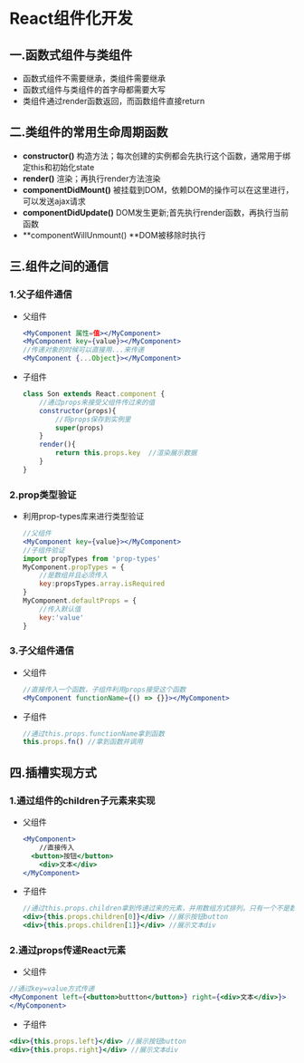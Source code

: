 # React组件化开发

## 一.函数式组件与类组件

- 函数式组件不需要继承，类组件需要继承
- 函数式组件与类组件的首字母都需要大写
- 类组件通过render函数返回，而函数组件直接return

## 二.类组件的常用生命周期函数

- **constructor()** 构造方法；每次创建的实例都会先执行这个函数，通常用于绑定this和初始化state
- **render()** 渲染；再执行render方法渲染
- **componentDidMount()** 被挂载到DOM，依赖DOM的操作可以在这里进行，可以发送ajax请求
- **componentDidUpdate()** DOM发生更新;首先执行render函数，再执行当前函数
- **componentWillUnmount() **DOM被移除时执行

## 三.组件之间的通信

### 1.父子组件通信

- 父组件

  ```jsx
  <MyComponent 属性=值></MyComponent>
  <MyComponent key={value}></MyComponent>
  //传递对象的时候可以直接用...来传递
  <MyComponent {...Object}></MyComponent>
  ```

- 子组件

  ```jsx
  class Son extends React.component {
      //通过props来接受父组件传过来的值
      constructor(props){
          //将props保存到实例里
          super(props)
      }
      render(){
          return this.props.key  //渲染展示数据
      }
  }
  ```

### 2.prop类型验证

- 利用prop-types库来进行类型验证

  ```jsx
  //父组件
  <MyComponent key={value}></MyComponent>
  //子组件验证
  import propTypes from 'prop-types'
  MyComponent.propTypes = {
      //是数组并且必须传入
      key:propsTypes.array.isRequired
  }
  MyComponent.defaultProps = {
      //传入默认值
      key:'value'
  }
  ```

### 3.子父组件通信

- 父组件

  ```jsx
  //直接传入一个函数，子组件利用props接受这个函数
  <MyComponent functionName={() => {}}></MyComponent>
  ```

- 子组件

  ```jsx
  //通过this.props.functionName拿到函数
  this.props.fn() //拿到函数并调用
  ```

## 四.插槽实现方式

### 1.通过组件的children子元素来实现

- 父组件

  ```jsx
  <MyComponent>
      //直接传入
  	<button>按钮</button>
      <div>文本</div>
  </MyComponent>
  ```

- 子组件

  ```jsx
  //通过this.props.children拿到传递过来的元素，并用数组方式排列。只有一个不是数组
  <div>{this.props.children[0]}</div> //展示按钮button
  <div>{this.props.children[1]}</div> //展示文本div
  ```

### 2.通过props传递React元素

- 父组件

```jsx
//通过key=value方式传递
<MyComponent left={<button>buttton</button>} right={<div>文本</div>}>
</MyComponent>
```

- 子组件

```jsx
<div>{this.props.left}</div> //展示按钮button
<div>{this.props.right}</div> //展示文本div
```

## 